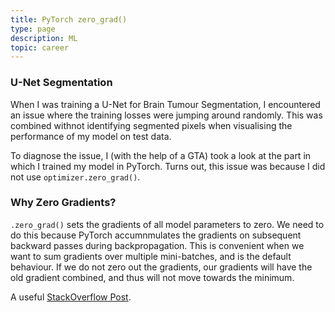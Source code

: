 ```yaml
---
title: PyTorch zero_grad()
type: page
description: ML
topic: career
---
```


### U-Net Segmentation

When I was training a U-Net for Brain Tumour Segmentation, I encountered an issue where the training losses were jumping around randomly. This was combined withnot identifying segmented pixels when visualising the performance of my model on test data.  

To diagnose the issue, I (with the help of a GTA) took a look at the part in which I trained my model in PyTorch. Turns out, this issue was because I did not use `optimizer.zero_grad()`.  

### Why Zero Gradients?

`.zero_grad()` sets the gradients of all model parameters to zero. We need to do this because PyTorch accumnmulates the gradients on subsequent backward passes during backpropagation. This is convenient when we want to sum gradients over multiple mini-batches, and is the default behaviour. If we do not zero out the gradients, our gradients will have the old gradient combined, and thus will not move towards the minimum.  

A useful [StackOverflow Post](https://stackoverflow.com/questions/48001598/why-do-we-need-to-call-zero-grad-in-pytorch).

